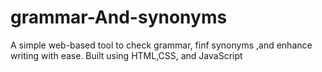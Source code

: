 # grammar-And-synonyms
A simple web-based tool to check grammar, finf synonyms ,and enhance writing with ease. Built using HTML,CSS, and JavaScript

